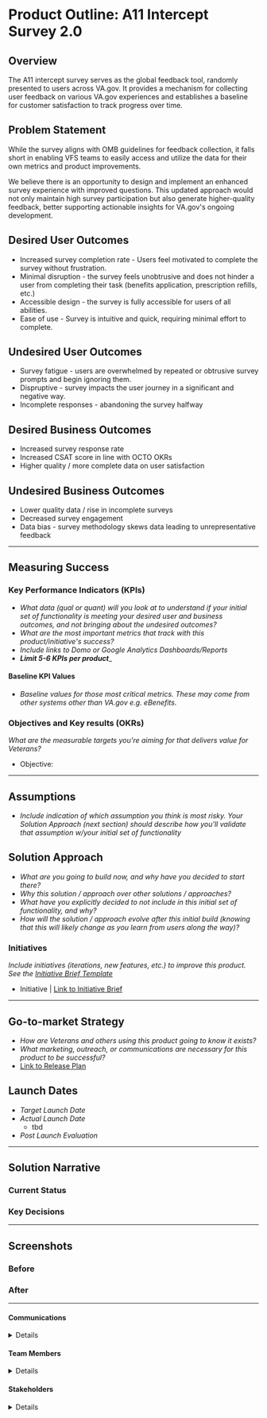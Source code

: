 
# Product Outline: A11 Intercept Survey 2.0

## Overview
The A11 intercept survey serves as the global feedback tool, randomly presented to users across VA.gov. It provides a mechanism for collecting user feedback on various VA.gov experiences and establishes a baseline for customer satisfaction to track progress over time.


## Problem Statement
While the survey aligns with OMB guidelines for feedback collection, it falls short in enabling VFS teams to easily access and utilize the data for their own metrics and product improvements.

We believe there is an opportunity to design and implement an enhanced survey experience with improved questions. This updated approach would not only maintain high survey participation but also generate higher-quality feedback, better supporting actionable insights for VA.gov's ongoing development.

## Desired User Outcomes
- Increased survey completion rate - Users feel motivated to complete the survey without frustration. 
- Minimal disruption - the survey feels unobtrusive and does not hinder a user from completing their task (benefits application, prescription refills, etc.)
- Accessible design - the survey is fully accessible for users of all abilities.
- Ease of use - Survey is intuitive and quick, requiring minimal effort to complete. 

## Undesired User Outcomes
- Survey fatigue - users are overwhelmed by repeated or obtrusive survey prompts and begin ignoring them.
- Dispruptive - survey impacts the user journey in a significant and negative way.
- Incomplete responses - abandoning the survey halfway

## Desired Business Outcomes
- Increased survey response rate
- Increased CSAT score in line with OCTO OKRs
- Higher quality / more complete data on user satisfaction

## Undesired Business Outcomes
- Lower quality data / rise in incomplete surveys
- Decreased survey engagement
- Data bias - survey methodology skews data leading to unrepresentative feedback 

---
## Measuring Success


### Key Performance Indicators (KPIs)
* *What data (qual or quant) will you look at to understand if your initial set of functionality is meeting your desired user and business outcomes, and not bringing about the undesired outcomes?*
* _What are the most important metrics that track with this product/initiative's success?_
* _Include links to Domo or Google Analytics Dashboards/Reports_
* _**Limit 5-6 KPIs per product**__


#### Baseline KPI Values
* _Baseline values for those most critical metrics. These may come from other systems other than VA.gov e.g. eBenefits._

### Objectives and Key results (OKRs)
_What are the measurable targets you're aiming for that delivers value for Veterans?_

- Objective:

  


---

## Assumptions
- *Include indication of which assumption you think is most risky. Your Solution Approach (next section) should describe how you'll validate that assumption w/your initial set of functionality*

## Solution Approach

- *What are you going to build now, and why have you decided to start there?*
- *Why this solution / approach over other solutions / approaches?*
- *What have you explicitly decided to not include in this initial set of functionality, and why?*
- *How will the solution / approach evolve after this initial build (knowing that this will likely change as you learn from users along the way)?*

### Initiatives
*Include initiatives (iterations, new features, etc.) to improve this product. See the [Initiative Brief Template](https://github.com/department-of-veterans-affairs/va.gov-team/blob/master/teams/vsa/product/initiative-brief-template.md)*

- Initiative | [Link to Initiative Brief](#)

--- 

## Go-to-market Strategy
- *How are Veterans and others using this product going to know it exists?*
- *What marketing, outreach, or communications are necessary for this product to be successful?*
- [Link to Release Plan](https://github.com/department-of-veterans-affairs/va.gov-team/blob/master/platform/product-management/release-plan-template.md)

## Launch Dates
- *Target Launch Date*
- *Actual Launch Date* 
  - tbd
- *Post Launch Evaluation*


---

## Solution Narrative

### Current Status

### Key Decisions

---
   
## Screenshots

### Before

### After

---

#### Communications

<details>

- Team Name: Veteran Support Crew
- GitHub Label: vsa-debt
- Slack channel: 


</details>

#### Team Members

<details>
 
 - DEPO Lead: 
 - PM: 
 - Engineering: 
 - Research/Design:
 
 
</details>


#### Stakeholders

<details>
 
 
</details>

